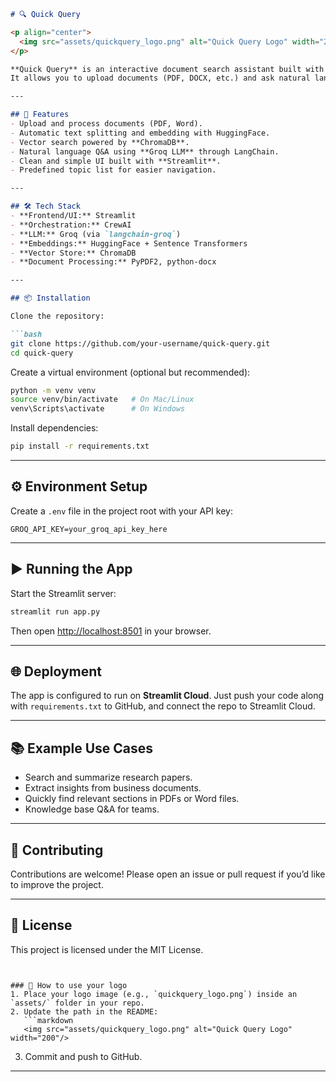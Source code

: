 ````markdown
# 🔍 Quick Query

<p align="center">
  <img src="assets/quickquery_logo.png" alt="Quick Query Logo" width="200"/>
</p>

**Quick Query** is an interactive document search assistant built with [Streamlit](https://streamlit.io/), [LangChain](https://www.langchain.com/), and [CrewAI](https://github.com/joaomdmoura/crewai).  
It allows you to upload documents (PDF, DOCX, etc.) and ask natural language questions to quickly find answers inside them.

---

## 🚀 Features
- Upload and process documents (PDF, Word).
- Automatic text splitting and embedding with HuggingFace.
- Vector search powered by **ChromaDB**.
- Natural language Q&A using **Groq LLM** through LangChain.
- Clean and simple UI built with **Streamlit**.
- Predefined topic list for easier navigation.

---

## 🛠️ Tech Stack
- **Frontend/UI:** Streamlit  
- **Orchestration:** CrewAI  
- **LLM:** Groq (via `langchain-groq`)  
- **Embeddings:** HuggingFace + Sentence Transformers  
- **Vector Store:** ChromaDB  
- **Document Processing:** PyPDF2, python-docx  

---

## 📦 Installation

Clone the repository:

```bash
git clone https://github.com/your-username/quick-query.git
cd quick-query
````

Create a virtual environment (optional but recommended):

```bash
python -m venv venv
source venv/bin/activate   # On Mac/Linux
venv\Scripts\activate      # On Windows
```

Install dependencies:

```bash
pip install -r requirements.txt
```

---

## ⚙️ Environment Setup

Create a `.env` file in the project root with your API key:

```env
GROQ_API_KEY=your_groq_api_key_here
```

---

## ▶️ Running the App

Start the Streamlit server:

```bash
streamlit run app.py
```

Then open [http://localhost:8501](http://localhost:8501) in your browser.

---

## 🌐 Deployment

The app is configured to run on **Streamlit Cloud**.
Just push your code along with `requirements.txt` to GitHub, and connect the repo to Streamlit Cloud.

---

## 📚 Example Use Cases

* Search and summarize research papers.
* Extract insights from business documents.
* Quickly find relevant sections in PDFs or Word files.
* Knowledge base Q\&A for teams.

---

## 🤝 Contributing

Contributions are welcome! Please open an issue or pull request if you’d like to improve the project.

---

## 📜 License

This project is licensed under the MIT License.

````


### 🔹 How to use your logo
1. Place your logo image (e.g., `quickquery_logo.png`) inside an `assets/` folder in your repo.  
2. Update the path in the README:  
   ```markdown
   <img src="assets/quickquery_logo.png" alt="Quick Query Logo" width="200"/>
````

3. Commit and push to GitHub.

---
